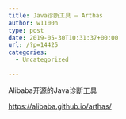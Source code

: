 ```yaml
---
title: Java诊断工具 – Arthas
author: w1100n
type: post
date: 2019-05-30T10:31:37+00:00
url: /?p=14425
categories:
  - Uncategorized

---
```

Alibaba开源的Java诊断工具
  
https://alibaba.github.io/arthas/
